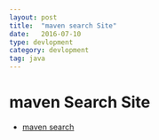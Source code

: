 ```yaml
---
layout: post
title:  "maven search Site"
date:   2016-07-10
type: devlopment
category: devlopment
tag: java
---
```


# maven Search Site
* [maven search](http://search.maven.org/#search%7Cga%7C1%7C)